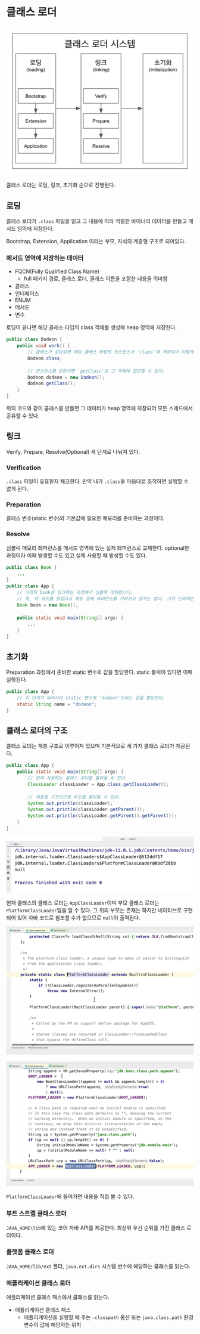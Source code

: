# 클래스 로더

![](../../.gitbook/assets/the-java/01/스크린샷%202020-07-05%20오후%2010.21.37.png)

클래스 로더는 로딩, 링크, 초기화 순으로 진행된다.

## 로딩

클래스 로더가 `.class` 파일을 읽고 그 내용에 따라 적절한 바이너리 데이터를 만들고 메서드 영역에 저장한다.

Bootstrap, Extension, Application 이라는 부모, 자식의 계층형 구조로 되어있다.

### 메서드 영역에 저장하는 데이터

- FQCN(Fully Qualified Class Name)
    - full 패키지 경로, 클래스 로더, 클래스 이름을 포함한 내용을 의미함
- 클래스
- 인터페이스
- ENUM
- 메서드
- 변수

로딩이 끝나면 해당 클래스 타입의 class 객체를 생성해 heap 영역에 저장한다.

```java
public class Dodeon {
    public void work() {
        // 클래스가 로딩되면 해당 클래스 타입의 인스턴스가 'class'에 저장되어 이렇게 static하게 접근할 수 있다.
        Dodeon.class;
        
        // 인스턴스를 만든다면 'getClass'로 그 객체에 접근할 수 있다.
        Dodeon dodeon = new Dodeon();
        dodeon.getClass();
    }
}
```

위의 코드와 같이 클래스를 만들면 그 데이터가 heap 영역에 저장되어 모든 스레드에서 공유할 수 있다.

## 링크

Verify, Prepare, Resolve(Optional) 세 단계로 나눠져 있다.

### Verification

`.class` 파일이 유효한지 체크한다. 만약 내가 `.class`을 마음대로 조작하면 실행할 수 없게 된다.

### Preparation

클래스 변수(static 변수)와 기본값에 필요한 메모리를 준비하는 과정이다.

### Resolve

심볼릭 메모리 레퍼런스를 메서드 영역에 있는 실제 레퍼런스로 교체한다. optional한 과정이라 이때 발생할 수도 있고 실제 사용할 때 발생할 수도 있다.

```java
public class Book {
    ...
}
public class App {
    // 아래의 book은 링크하는 과정에서 심볼릭 레퍼런스다. 
    // 즉, 이 코드를 읽었다고 해도 실제 레퍼런스를 가리키고 있지는 않다. 그저 논리적인 레퍼런스다.
    Book book = new Book();

    public static void main(String[] args) {
        ...
    }
}
```

## 초기화

Preparation 과정에서 준비한 static 변수의 값을 할당한다. static 블럭이 있다면 이때 실행된다.

```java
public class App {
    // 이 단계가 되어서야 static 변수에 'dodeon'이라는 값을 할당한다.
    static String name = "dodeon";
}
```

## 클래스 로더의 구조

클래스 로더는 계층 구조로 이루어져 있으며 기본적으로 세 가지 클래스 로더가 제공된다.

```java
public class App {
    public static void main(String[] args) {
        // 현재 사용하는 클래스 로더를 불러올 수 있다.
        ClassLoader classLoader = App.class.getClassLoader();

        // 계층형 구조이므로 부모를 불러올 수 있다.
        System.out.println(classLoader);
        System.out.println(classLoader.getParent());
        System.out.println(classLoader.getParent().getParent());
    }
}
```

![](../../.gitbook/assets/the-java/01/스크린샷%202020-07-05%20오후%2011.05.21.png)

현재 클래스의 클래스 로더는 `AppClassLoader`이며 부모 클래스 로더는 `PlatformClassLoader`임을 알 수 있다. 그 위의 부모는 존재는 하지만 네이티브로 구현되어 있어 자바 코드로 참조할 수가 없으므로 `null`이 출력된다.

![](../../.gitbook/assets/the-java/01/스크린샷%202020-07-05%20오후%2011.07.54.png)

![](../../.gitbook/assets/the-java/01/스크린샷%202020-07-05%20오후%2011.07.29.png)

`PlatformClassLoader`에 들어가면 내용을 직접 볼 수 있다.

### 부트 스트랩 클래스 로더

`JAVA_HOME\lib`에 있는 코어 자바 API를 제공한다. 최상위 우선 순위를 가진 클래스 로더이다.

### 플랫폼 클래스 로더

`JAVA_HOME/lib/ext` 폴더, `java.ext.dirs` 시스템 변수에 해당하는 클래스를 읽는다.

### 애플리케이션 클래스 로더

애플리케이션 클래스 패스에서 클래스를 읽는다.

- 애플리케이션 클래스 패스 
    - 애플리케이션을 실행할 때 주는 `-classpath` 옵션 또는 `java.class.path` 환경 변수의 값에 해당하는 위치